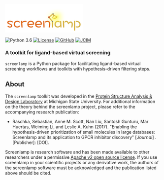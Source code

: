 <br>
<br>

<div style="max-width:50%;">
<img src="images/logo.png" alt="screenlamp logo">
</div>



![Python 3.6](https://img.shields.io/badge/Python-3.6-orange.svg)
[![License](https://img.shields.io/badge/License-Apache_v2-orange.svg)](license)
[![GitHub](https://img.shields.io/badge/Source-GitHub-orange.svg)](license)
[![JCIM](https://img.shields.io/badge/Journal-doi:xxx.xxx.xxx-orange.svg)](license)

### A toolkit for ligand-based virtual screening


`screenlamp` is a Python package for facilitating ligand-based virtual screening workflows and toolkits with hypothesis-driven filtering steps.


## About

The `screenlamp` toolkit was developed in the [Protein Structure Analysis & Design Laboratory](http://www.kuhnlab.bmb.msu.edu) at Michigan State University. For additional information on the theory behind the screenlamp project, please refer to the accompanying research publication:

- Raschka, Sebastian, Anne M. Scott, Nan Liu, Santosh Gunturu, Mar Huertas, Weiming Li, and Leslie A. Kuhn (2017). "Enabling the hypothesis-driven prioritization of small molecules in large databases: Screenlamp and its application to GPCR inhibitor discovery" [*Journal*] . [Publisher]: [DOI].


Screenlamp is research software and has been made available to other researchers under a permissive [Apache v2 open source license](license). If you use screenlamp in your scientific projects or any derivative work, the authors of the screenlamp software must be acknowledged and the publication listed above should be cited.




